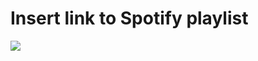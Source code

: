 # Insert link to Spotify playlist

![](https://media1.giphy.com/media/VDGT6Wf40g2RcoHlgw/giphy.gif)
